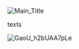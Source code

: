 
![Main_Title](https://github.com/user-attachments/assets/1616ce2d-1f38-47d1-b3b2-48f64facccfc)



  texts

  
 
![GaoU_h2bUAA7pLe](https://github.com/user-attachments/assets/d84e6843-f593-4b20-aa5b-b074c1980544)
